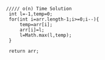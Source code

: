 
       
       
       
       
       
       
       
       
       
       
       
       
       
       
       
       
       
       
       ///// o(n) Time Solution
        int l=-1,temp=0;
        for(int i=arr.length-1;i>=0;i--){
            temp=arr[i];
            arr[i]=l;
            l=Math.max(l,temp);
        }
        
        return arr;
